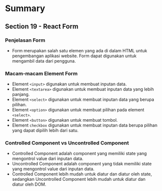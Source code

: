 # Summary

## Section 19 - React Form

### Penjelasan Form

- Form merupakan salah satu elemen yang ada di dalam HTML untuk pengembangan aplikasi website. Form dapat digunakan untuk mengambil data dari pengguna.

### Macam-macam Element Form

- Element `<input>` digunakan untuk membuat inputan data.
- Element `<textarea>` digunakan untuk membuat inputan data yang lebih panjang.
- Element `<select>` digunakan untuk membuat inputan data yang berupa pilihan.
- Element `<option>` digunakan untuk membuat pilihan pada element `<select>`.
- Element `<button>` digunakan untuk membuat tombol.
- Element `checkbox` digunakan untuk membuat inputan data berupa pilihan yang dapat dipilih lebih dari satu.

### Controlled Component vs Uncontrolled Component

- Controlled Component adalah component yang memiliki state yang mengontrol value dari inputan data.
- Uncontrolled Component adalah component yang tidak memiliki state yang mengontrol value dari inputan data.
- Controlled Component lebih mudah untuk diatur dan diatur oleh state, sedangkan Uncontrolled Component lebih mudah untuk diatur dan diatur oleh DOM.
